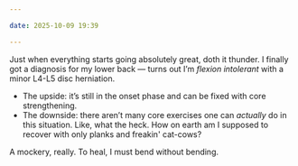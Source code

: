 ```yaml
---

date: 2025-10-09 19:39

---
```


Just when everything starts going absolutely great, doth it thunder. I finally got a diagnosis for my lower back — turns out I’m _flexion intolerant_ with a minor L4-L5 disc herniation.

- The upside: it’s still in the onset phase and can be fixed with core strengthening.
- The downside: there aren’t many core exercises one can _actually_ do in this situation. Like, what the heck. How on earth am I supposed to recover with only planks and freakin' cat-cows?

A mockery, really. To heal, I must bend without bending.
